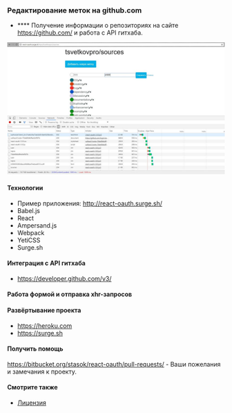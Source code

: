 ### Редактирование меток на github.com


 - **** Получение информации о репозиториях на сайте https://github.com/ и работа с API гитхаба.

![](./img.jpg "")

#### Технологии
* Пример приложения: http://react-oauth.surge.sh/
* Babel.js
* React
* Ampersand.js
* Webpack
* YetiCSS
* Surge.sh

#### Интеграция с API гитхаба
* https://developer.github.com/v3/

#### Работа формой и отправка xhr-запросов

#### Развёртывание проекта
* https://heroku.com
* https://surge.sh


#### Получить помощь
https://bitbucket.org/stasok/react-oauth/pull-requests/ - Ваши пожелания и замечания к проекту.


#### Смотрите также
* [Лицензия](./license.md)
